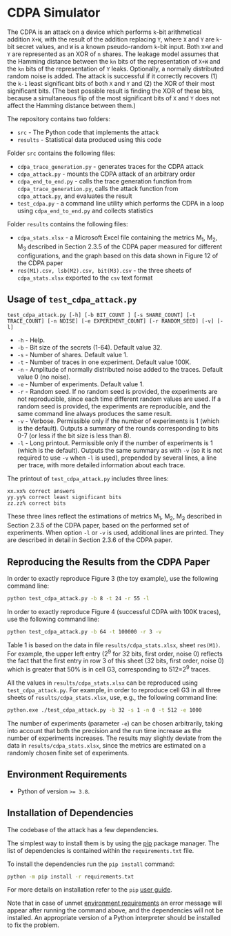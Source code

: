 # CDPA Simulator

The CDPA is an attack on a device which performs `k`-bit arithmetical addition `X+W`, with the result of the addition replacing `Y`, where `X` and `Y` are `k`-bit secret values, and `W` is a known pseudo-random `k`-bit input. Both `X+W` and `Y` are represented as an XOR of `n` shares. The leakage model assumes that the Hamming distance between the `kn` bits of the representation of `X+W` and the `kn` bits of the representation of `Y` leaks. Optionally, a normally distributed random noise is added. The attack is successful if it correctly recovers (1) the `k-1` least significant bits of both `X` and `Y` and (2) the XOR of their most significant bits. (The best possible result is finding the XOR of these bits, because a simultaneous flip of the most significant bits of `X` and `Y` does not affect the Hamming distance between them.)

The repository contains two folders:

* `src` - The Python code that implements the attack
* `results` - Statistical data produced using this code

Folder `src` contains the following files:

* `cdpa_trace_generation.py` - generates traces for the CDPA attack
* `cdpa_attack.py` - mounts the CDPA attack of an arbitrary order
* `cdpa_end_to_end.py` - calls the trace generation function from `cdpa_trace_generation.py`, calls the attack function from `cdpa_attack.py`, and evaluates the result
* `test_cdpa.py` - a command line utility which performs the CDPA in a loop using `cdpa_end_to_end.py` and collects statistics

Folder `results` contains the following files:

* `cdpa_stats.xlsx` - a Microsoft Excel file containing the metrics M<sub>1</sub>, M<sub>2</sub>, M<sub>3</sub> described in Section 2.3.5 of the CDPA paper measured for different configurations, and the graph based on this data shown in Figure 12 of the CDPA paper
* `res(M1).csv, lsb(M2).csv, bit(M3).csv` - the three sheets of `cdpa_stats.xlsx` exported to the `csv` text format

## Usage of `test_cdpa_attack.py`

`test_cdpa_attack.py [-h] [-b BIT_COUNT ] [-s SHARE_COUNT] [-t TRACE_COUNT] [-n NOISE] [-e EXPERIMENT_COUNT] [-r RANDOM_SEED] [-v] [-l]`

- `-h` - Help.
- `-b` - Bit size of the secrets (1-64). Default value 32.
- `-s` - Number of shares. Default value 1.
- `-t` - Number of traces in one experiment. Default value 100K.
- `-n` - Amplitude of normally distributed noise added to the traces. Default value 0 (no noise).
- `-e` - Number of experiments. Default value 1.
- `-r` - Random seed. If no random seed is provided, the experiments are not reproducible, since each time different random values are used. If a random seed is provided, the experiments are reproducible, and the same command line always produces the same result.
- `-v` - Verbose. Permissible only if the number of experiments is 1 (which is the default). Outputs a summary of the rounds corresponding to bits 0-7 (or less if the bit size is less than 8).
- `-l` - Long printout. Permissible only if the number of experiments is 1 (which is the default). Outputs the same summary as with `-v` (so it is not required to use `-v` when `-l` is used), prepended by several lines, a line per trace, with more detailed information about each trace.

The printout of `test_cdpa_attack.py` includes three lines:

```text
xx.xx% correct answers
yy.yy% correct least significant bits
zz.zz% correct bits
```

These three lines reflect the estimations of metrics M<sub>1</sub>, M<sub>2</sub>, M<sub>3</sub> described in Section 2.3.5 of the CDPA paper, based on the performed set of experiments. When option `-l` or `-v` is used, additional lines are printed. They are described in detail in Section 2.3.6 of the CDPA paper.

## Reproducing the Results from the CDPA Paper

In order to exactly reproduce Figure 3 (the toy example), use the following command line:

```bash
python test_cdpa_attack.py -b 8 -t 24 -r 55 -l
```

In order to exactly reproduce Figure 4 (successful CDPA with 100K traces), use the following command line:

```bash
python test_cdpa_attack.py -b 64 -t 100000 -r 3 -v
```

Table 1 is based on the data in file `results/cdpa_stats.xlsx`, sheet `res(M1)`. For example, the upper left entry (2<sup>9</sup> for 32 bits, first order, noise 0) reflects the fact that the first entry in row 3 of this sheet (32 bits, first order, noise 0) which is greater that 50% is in cell G3, corresponding to 512=2<sup>9</sup> traces.

All the values in `results/cdpa_stats.xlsx` can be reproduced using `test_cdpa_attack.py`. For example, in order to reproduce cell G3 in all three sheets of `results/cdpa_stats.xlsx`, use, e.g., the following command line:

```bash
python.exe ./test_cdpa_attack.py -b 32 -s 1 -n 0 -t 512 -e 1000
```

The number of experiments (parameter `-e`) can be chosen arbitrarily, taking into account that both the precision and the run time increase as the number of experiments increases. The results may slightly deviate from the data in `results/cdpa_stats.xlsx`, since the metrics are estimated on a randomly chosen finite set of experiments.

## Environment Requirements

* Python of version `>= 3.8`.

## Installation of Dependencies

The codebase of the attack has a few dependencies.

The simplest way to install them is by using the [pip](https://pip.pypa.io/en/stable/) package manager.
The list of dependencies is contained within the `requirements.txt` file.

To install the dependencies run the `pip install` command:

```bash
python -m pip install -r requirements.txt
```

For more details on installation refer to the `pip` [user guide](https://pip.pypa.io/en/stable/user_guide/#requirements-files).

Note that in case of unmet [environment requirements](#environment-requirements) an error message will appear after running the command above, and the dependencies will not be installed. An appropriate version of a Python interpreter should be installed to fix the problem.
